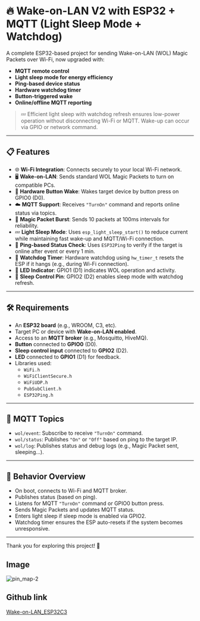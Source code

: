 # 🔥 Wake-on-LAN V2 with ESP32 + MQTT (Light Sleep Mode + Watchdog)

A complete ESP32-based project for sending Wake-on-LAN (WOL) Magic Packets over Wi-Fi, now upgraded with:

- **MQTT remote control**
- **Light sleep mode for energy efficiency**
- **Ping-based device status**
- **Hardware watchdog timer**
- **Button-triggered wake**
- **Online/offline MQTT reporting**

> 💤 Efficient light sleep with watchdog refresh ensures low-power operation without disconnecting Wi-Fi or MQTT. Wake-up can occur via GPIO or network command.

---

## 📋 Features

- 🌐 **Wi-Fi Integration**: Connects securely to your local Wi-Fi network.
- 🖥️ **Wake-on-LAN**: Sends standard WOL Magic Packets to turn on compatible PCs.
- 🔘 **Hardware Button Wake**: Wakes target device by button press on GPIO0 (D0).
- ☁️ **MQTT Support**: Receives `"TurnOn"` command and reports online status via topics.
- 🔄 **Magic Packet Burst**: Sends 10 packets at 100ms intervals for reliability.
- 💤 **Light Sleep Mode**: Uses `esp_light_sleep_start()` to reduce current while maintaining fast wake-up and MQTT/Wi-Fi connection.
- 🧠 **Ping-based Status Check**: Uses `ESP32Ping` to verify if the target is online after event or every 1 min.
- 🐶 **Watchdog Timer**: Hardware watchdog using `hw_timer_t` resets the ESP if it hangs (e.g., during Wi-Fi connection).
- 🔆 **LED Indicator**: GPIO1 (D1) indicates WOL operation and activity.
- 🔋 **Sleep Control Pin**: GPIO2 (D2) enables sleep mode with watchdog refresh.

---

## 🛠️ Requirements

- An **ESP32 board** (e.g., WROOM, C3, etc).
- Target PC or device with **Wake-on-LAN enabled**.
- Access to an **MQTT broker** (e.g., Mosquitto, HiveMQ).
- **Button** connected to **GPIO0** (D0).
- **Sleep control input** connected to **GPIO2** (D2).
- **LED** connected to **GPIO1** (D1) for feedback.
- Libraries used:
  - `WiFi.h`
  - `WiFiClientSecure.h`
  - `WiFiUDP.h`
  - `PubSubClient.h`
  - `ESP32Ping.h`

---

## 📡 MQTT Topics

- `wol/event`: Subscribe to receive `"TurnOn"` command.
- `wol/status`: Publishes `"On"` or `"Off"` based on ping to the target IP.
- `wol/log`: Publishes status and debug logs (e.g., Magic Packet sent, sleeping...).

---

## 🧪 Behavior Overview

- On boot, connects to Wi-Fi and MQTT broker.
- Publishes status (based on ping).
- Listens for MQTT `"TurnOn"` command or GPIO0 button press.
- Sends Magic Packets and updates MQTT status.
- Enters light sleep if sleep mode is enabled via GPIO2.
- Watchdog timer ensures the ESP auto-resets if the system becomes unresponsive.

---

Thank you for exploring this project! 🚀

## Image

![pin_map-2](https://github.com/user-attachments/assets/5ac26256-06c6-40ae-ab29-bd35d11dfe80)

## Github link

[Wake-on-LAN_ESP32C3](https://github.com/manoper93/Wake-on-LAN_ESP32C3)
